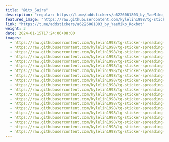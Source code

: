 ```yaml
---
title: "@itx_Saira"
description: "regular: https://t.me/addstickers/a6226061803_by_YaeMiko_Roxbot"
featured_image: "https://raw.githubusercontent.com/kylelin1998/tg-sticker-spreading-worldwide-images/main/img/73427d60-e674-48f6-8bc0-b96664a09177.jpg"
link: "https://t.me/addstickers/a6226061803_by_YaeMiko_Roxbot"
weight: 3
date: 2024-01-15T17:24:06+08:00
images:
  - https://raw.githubusercontent.com/kylelin1998/tg-sticker-spreading-worldwide-images/main/img/73427d60-e674-48f6-8bc0-b96664a09177.jpg
  - https://raw.githubusercontent.com/kylelin1998/tg-sticker-spreading-worldwide-images/main/img/41145299-4ce3-4ee4-994e-14621973d8e5.jpg
  - https://raw.githubusercontent.com/kylelin1998/tg-sticker-spreading-worldwide-images/main/img/6569f280-bd11-46ad-a6ff-633216fcbcda.jpg
  - https://raw.githubusercontent.com/kylelin1998/tg-sticker-spreading-worldwide-images/main/img/d94143b5-b381-435f-96e7-f9c3e5f65a0d.jpg
  - https://raw.githubusercontent.com/kylelin1998/tg-sticker-spreading-worldwide-images/main/img/c484413f-9fa8-4fc9-9c27-5c7234250c75.jpg
  - https://raw.githubusercontent.com/kylelin1998/tg-sticker-spreading-worldwide-images/main/img/39b53371-dfe7-4ec3-a3e9-554be211aeb0.jpg
  - https://raw.githubusercontent.com/kylelin1998/tg-sticker-spreading-worldwide-images/main/img/e8fe752c-3377-40a6-b623-684d3a9f98d2.jpg
  - https://raw.githubusercontent.com/kylelin1998/tg-sticker-spreading-worldwide-images/main/img/83549345-9e0d-413a-b387-a0f455601dd0.jpg
  - https://raw.githubusercontent.com/kylelin1998/tg-sticker-spreading-worldwide-images/main/img/20209974-3cff-407e-b833-aff5b9fb0c8f.jpg
  - https://raw.githubusercontent.com/kylelin1998/tg-sticker-spreading-worldwide-images/main/img/933f84d7-2fcf-4aa7-ae38-0368a017923f.jpg
  - https://raw.githubusercontent.com/kylelin1998/tg-sticker-spreading-worldwide-images/main/img/8cca0e78-ba06-4df8-b371-eff80b2aec20.jpg
  - https://raw.githubusercontent.com/kylelin1998/tg-sticker-spreading-worldwide-images/main/img/70ba94d8-d9e0-4a19-8e8b-6aad8f338427.jpg
  - https://raw.githubusercontent.com/kylelin1998/tg-sticker-spreading-worldwide-images/main/img/504e545c-df83-4737-a3e1-b8e235db6891.jpg
  - https://raw.githubusercontent.com/kylelin1998/tg-sticker-spreading-worldwide-images/main/img/140e38a4-29c4-4cd7-bf56-141b1740be75.jpg
  - https://raw.githubusercontent.com/kylelin1998/tg-sticker-spreading-worldwide-images/main/img/574c50fc-fb1c-4a60-bb83-83c63c20e2e7.jpg
  - https://raw.githubusercontent.com/kylelin1998/tg-sticker-spreading-worldwide-images/main/img/c12a2ba6-2905-4347-847d-24be7ecd055c.jpg
  - https://raw.githubusercontent.com/kylelin1998/tg-sticker-spreading-worldwide-images/main/img/2b905133-62a0-42d2-9dc8-f539d5a84b2c.jpg
  - https://raw.githubusercontent.com/kylelin1998/tg-sticker-spreading-worldwide-images/main/img/b4f8a21e-7c4e-4c74-95f4-eb42702b6b03.jpg
  - https://raw.githubusercontent.com/kylelin1998/tg-sticker-spreading-worldwide-images/main/img/75aa8fc0-64f9-456a-8b52-4a31d559eec0.jpg
  - https://raw.githubusercontent.com/kylelin1998/tg-sticker-spreading-worldwide-images/main/img/611371f0-78a9-49fe-a2f1-87a9de68fcef.jpg
---
```

